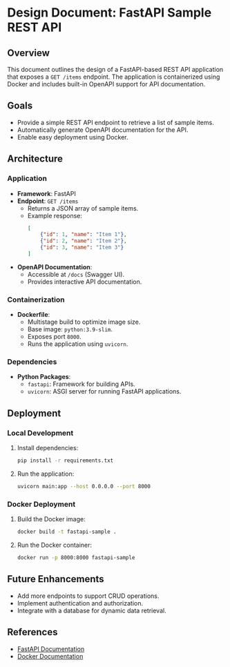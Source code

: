 # Design Document: FastAPI Sample REST API

## Overview
This document outlines the design of a FastAPI-based REST API application that exposes a `GET /items` endpoint. The application is containerized using Docker and includes built-in OpenAPI support for API documentation.

## Goals
- Provide a simple REST API endpoint to retrieve a list of sample items.
- Automatically generate OpenAPI documentation for the API.
- Enable easy deployment using Docker.

## Architecture
### Application
- **Framework**: FastAPI
- **Endpoint**: `GET /items`
  - Returns a JSON array of sample items.
  - Example response:
    ```json
    [
        {"id": 1, "name": "Item 1"},
        {"id": 2, "name": "Item 2"},
        {"id": 3, "name": "Item 3"}
    ]
    ```
- **OpenAPI Documentation**:
  - Accessible at `/docs` (Swagger UI).
  - Provides interactive API documentation.

### Containerization
- **Dockerfile**:
  - Multistage build to optimize image size.
  - Base image: `python:3.9-slim`.
  - Exposes port `8000`.
  - Runs the application using `uvicorn`.

### Dependencies
- **Python Packages**:
  - `fastapi`: Framework for building APIs.
  - `uvicorn`: ASGI server for running FastAPI applications.

## Deployment
### Local Development
1. Install dependencies:
   ```bash
   pip install -r requirements.txt
   ```
2. Run the application:
   ```bash
   uvicorn main:app --host 0.0.0.0 --port 8000
   ```

### Docker Deployment
1. Build the Docker image:
   ```bash
   docker build -t fastapi-sample .
   ```
2. Run the Docker container:
   ```bash
   docker run -p 8000:8000 fastapi-sample
   ```

## Future Enhancements
- Add more endpoints to support CRUD operations.
- Implement authentication and authorization.
- Integrate with a database for dynamic data retrieval.

## References
- [FastAPI Documentation](https://fastapi.tiangolo.com/)
- [Docker Documentation](https://docs.docker.com/)
